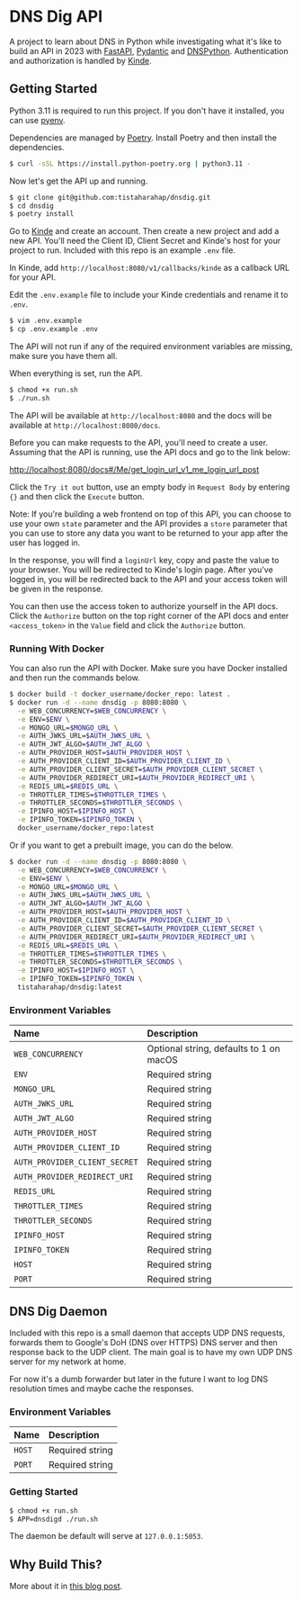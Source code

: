 # DNS Dig API

A project to learn about DNS in Python while investigating what it's like to build an API in 2023 with [FastAPI](https://fastapi.tiangolo.com/), [Pydantic](https://pydantic-docs.helpmanual.io/) and [DNSPython](https://www.dnspython.org/). Authentication and authorization is handled by [Kinde](https://kinde.com).

## Getting Started

Python 3.11 is required to run this project. If you don't have it installed, you can use [pyenv](https://github.com/pyenv/pyenv).

Dependencies are managed by [Poetry](https://python-poetry.org/). Install Poetry and then install the dependencies.

```bash
$ curl -sSL https://install.python-poetry.org | python3.11 -
```

Now let's get the API up and running.

```bash
$ git clone git@github.com:tistaharahap/dnsdig.git
$ cd dnsdig
$ poetry install
```

Go to [Kinde](https://kinde.com) and create an account. Then create a new project and add a new API. You'll need the Client ID, Client Secret and Kinde's host for your project to run. Included with this repo is an example `.env` file.

In Kinde, add `http://localhost:8080/v1/callbacks/kinde` as a callback URL for your API.

Edit the `.env.example` file to include your Kinde credentials and rename it to `.env`.

```bash
$ vim .env.example
$ cp .env.example .env
```

The API will not run if any of the required environment variables are missing, make sure you have them all.

When everything is set, run the API.

```bash
$ chmod +x run.sh
$ ./run.sh
```

The API will be available at `http://localhost:8080` and the docs will be available at `http://localhost:8080/docs`.

Before you can make requests to the API, you'll need to create a user. Assuming that the API is running, use the API docs and go to the link below:

[http://localhost:8080/docs#/Me/get_login_url_v1_me_login_url_post](http://localhost:8080/docs#/Me/get_login_url_v1_me_login_url_post)

Click the `Try it out` button, use an empty body in `Request Body` by entering `{}` and then click the `Execute` button.

Note: If you're building a web frontend on top of this API, you can choose to use your own `state` parameter and the API provides a `store` parameter that you can use to store any data you want to be returned to your app after the user has logged in. 

In the response, you will find a `loginUrl` key, copy and paste the value to your browser. You will be redirected to Kinde's login page. After you've logged in, you will be redirected back to the API and your access token will be given in the response.

You can then use the access token to authorize yourself in the API docs. Click the `Authorize` button on the top right corner of the API docs and enter `<access_token>` in the `Value` field and click the `Authorize` button.

### Running With Docker

You can also run the API with Docker. Make sure you have Docker installed and then run the commands below.

```bash
$ docker build -t docker_username/docker_repo: latest .
$ docker run -d --name dnsdig -p 8080:8080 \
  -e WEB_CONCURRENCY=$WEB_CONCURRENCY \
  -e ENV=$ENV \
  -e MONGO_URL=$MONGO_URL \
  -e AUTH_JWKS_URL=$AUTH_JWKS_URL \
  -e AUTH_JWT_ALGO=$AUTH_JWT_ALGO \
  -e AUTH_PROVIDER_HOST=$AUTH_PROVIDER_HOST \
  -e AUTH_PROVIDER_CLIENT_ID=$AUTH_PROVIDER_CLIENT_ID \
  -e AUTH_PROVIDER_CLIENT_SECRET=$AUTH_PROVIDER_CLIENT_SECRET \
  -e AUTH_PROVIDER_REDIRECT_URI=$AUTH_PROVIDER_REDIRECT_URI \
  -e REDIS_URL=$REDIS_URL \
  -e THROTTLER_TIMES=$THROTTLER_TIMES \
  -e THROTTLER_SECONDS=$THROTTLER_SECONDS \
  -e IPINFO_HOST=$IPINFO_HOST \
  -e IPINFO_TOKEN=$IPINFO_TOKEN \
  docker_username/docker_repo:latest
````

Or if you want to get a prebuilt image, you can do the below.

```bash
$ docker run -d --name dnsdig -p 8080:8080 \
  -e WEB_CONCURRENCY=$WEB_CONCURRENCY \
  -e ENV=$ENV \
  -e MONGO_URL=$MONGO_URL \
  -e AUTH_JWKS_URL=$AUTH_JWKS_URL \
  -e AUTH_JWT_ALGO=$AUTH_JWT_ALGO \
  -e AUTH_PROVIDER_HOST=$AUTH_PROVIDER_HOST \
  -e AUTH_PROVIDER_CLIENT_ID=$AUTH_PROVIDER_CLIENT_ID \
  -e AUTH_PROVIDER_CLIENT_SECRET=$AUTH_PROVIDER_CLIENT_SECRET \
  -e AUTH_PROVIDER_REDIRECT_URI=$AUTH_PROVIDER_REDIRECT_URI \
  -e REDIS_URL=$REDIS_URL \
  -e THROTTLER_TIMES=$THROTTLER_TIMES \
  -e THROTTLER_SECONDS=$THROTTLER_SECONDS \
  -e IPINFO_HOST=$IPINFO_HOST \
  -e IPINFO_TOKEN=$IPINFO_TOKEN \
  tistaharahap/dnsdig:latest
```

### Environment Variables

| Name                          | Description                             |
|:------------------------------|:----------------------------------------|
| `WEB_CONCURRENCY`             | Optional string, defaults to 1 on macOS |
| `ENV`                         | Required string                         |
| `MONGO_URL`                   | Required string                         |
| `AUTH_JWKS_URL`               | Required string                         |
| `AUTH_JWT_ALGO`               | Required string                         |
| `AUTH_PROVIDER_HOST`          | Required string                         |
| `AUTH_PROVIDER_CLIENT_ID`     | Required string                         |
| `AUTH_PROVIDER_CLIENT_SECRET` | Required string                         |
| `AUTH_PROVIDER_REDIRECT_URI`  | Required string                         |
| `REDIS_URL`                   | Required string                         |
| `THROTTLER_TIMES`             | Required string                         |
| `THROTTLER_SECONDS`           | Required string                         |
| `IPINFO_HOST`                 | Required string                         |
| `IPINFO_TOKEN`                | Required string                         |
| `HOST`                        | Required string                         |
| `PORT`                        | Required string                         |

## DNS Dig Daemon

Included with this repo is a small daemon that accepts UDP DNS requests, forwards them to Google's DoH (DNS over HTTPS) DNS server and then response back to the UDP client. The main goal is to have my own UDP DNS server for my network at home.

For now it's a dumb forwarder but later in the future I want to log DNS resolution times and maybe cache the responses.

### Environment Variables

| Name                          | Description                             |
|:------------------------------|:----------------------------------------|
| `HOST`                        | Required string                         |
| `PORT`                        | Required string                         |

### Getting Started

```bash
$ chmod +x run.sh
$ APP=dnsdigd ./run.sh
```

The daemon be default will serve at `127.0.0.1:5053`.

## Why Build This?

More about it in [this blog post](https://bango29.com/building-an-api-in-2023/).
